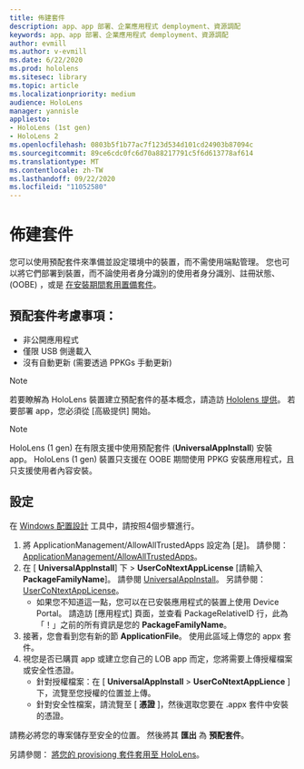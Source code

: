```yaml
---
title: 佈建套件
description: app、app 部署、企業應用程式 demployment、資源調配
keywords: app、app 部署、企業應用程式 demployment、資源調配
author: evmill
ms.author: v-evmill
ms.date: 6/22/2020
ms.prod: hololens
ms.sitesec: library
ms.topic: article
ms.localizationpriority: medium
audience: HoloLens
manager: yannisle
appliesto:
- HoloLens (1st gen)
- HoloLens 2
ms.openlocfilehash: 0803b5f1b77ac7f123d534d101cd24903b87094c
ms.sourcegitcommit: 89ce6cdc0fc6d70a88217791c5f6d613778af614
ms.translationtype: MT
ms.contentlocale: zh-TW
ms.lasthandoff: 09/22/2020
ms.locfileid: "11052580"
---
```

# 佈建套件

您可以使用預配套件來準備並設定環境中的裝置，而不需使用端點管理。 您也可以將它們部署到裝置，而不論使用者身分識別的使用者身分識別、註冊狀態、 (OOBE) ，或是 [在安裝期間套用置備套件](https://docs.microsoft.com/hololens/hololens-provisioning##apply-a-provisioning-package-to-hololens-during-setup)。

## 預配套件考慮事項：
* 非公開應用程式
* 僅限 USB 側邊載入
* 沒有自動更新 (需要透過 PPKGs 手動更新) 

> [!NOTE] 
> 若要瞭解為 HoloLens 裝置建立預配套件的基本概念，請造訪 [Hololens 提供](https://docs.microsoft.com/hololens/hololens-provisioning)。 若要部署 app，您必須從 [高級提供] 開始。 

> [!NOTE] 
> HoloLens (1 gen) 在有限支援中使用預配套件 (**UniversalAppInstall**) 安裝 app。 HoloLens (1 gen) 裝置只支援在 OOBE 期間使用 PPKG 安裝應用程式，且只支援使用者內容安裝。

## 設定

在 [Windows 配置設計](https://www.microsoft.com/store/productId/9NBLGGH4TX22) 工具中，請按照4個步驟進行。

1. 將 ApplicationManagement/AllowAllTrustedApps 設定為 [是]。 請參閱： [ApplicationManagement/AllowAllTrustedApps](https://docs.microsoft.com/windows/client-management/mdm/policy-csp-applicationmanagement#applicationmanagement-allowalltrustedapps)。
2. 在 [ **UniversalAppInstall**] 下  >  **UserCoNtextAppLicense** [請輸入**PackageFamilyName**]。 請參閱 [UniversalAppInstall](https://docs.microsoft.com/windows/configuration/wcd/wcd-universalappinstall)。 另請參閱： [UserCoNtextAppLicense](https://docs.microsoft.com/windows/configuration/wcd/wcd-universalappinstall#usercontextapplicense)。
    - 如果您不知道這一點，您可以在已安裝應用程式的裝置上使用 Device Portal。 請造訪 [應用程式] 頁面，並查看 PackageRelativeID 行，此為「！」之前的所有資訊是您的 **PackageFamilyName**。
3. 接著，您會看到您有新的節 **ApplicationFile**。 使用此區域上傳您的 appx 套件。 
4. 視您是否已購買 app 或建立您自己的 LOB app 而定，您將需要上傳授權檔案或安全性憑證。
    - 針對授權檔案：在 [ **UniversalAppInstall**  >  **UserCoNtextAppLience** ] 下，流覽至您授權的位置並上傳。 
    - 針對安全性檔案，請流覽至 [ **憑證** ]，然後選取您要在 .appx 套件中安裝的憑證。 

請務必將您的專案儲存至安全的位置。 然後將其 **匯出** 為 **預配套件**。  
    
另請參閱： [將您的 provisiong 套件套用至 HoloLens](https://docs.microsoft.com/hololens/hololens-provisioning#apply-a-provisioning-package-to-hololens-during-setup)。
